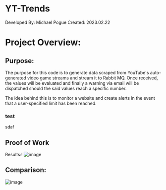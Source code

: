 # YT-Trends
Developed By: Michael Pogue
Created:      2023.02.22

# Project Overview:
## Purpose:
The purpose for this code is to generate data scraped from YouTube's auto-generated video game streams and stream it to Rabbit MQ. Once received, the values will be evaluated and finally a warning via email will be dispatched should the said values reach a specific number.

The idea behind this is to monitor a website and create alerts in the event that a user-specified limit has been reached. 

### test
sdaf

## Proof of Work

Results:!
![image](https://user-images.githubusercontent.com/115908053/221660845-5c4687e5-fe7a-4bce-8a63-9a3a3b13a67d.png)



## Comparison: 
![image](https://user-images.githubusercontent.com/115908053/221660465-27ee8762-f6fa-47da-8336-c50053e2384e.png)

